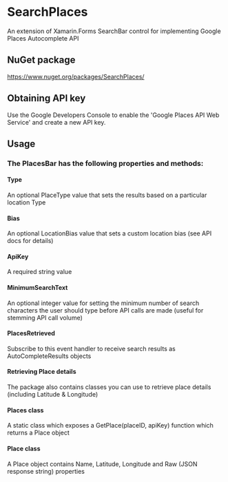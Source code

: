# SearchPlaces
An extension of Xamarin.Forms SearchBar control for implementing Google Places Autocomplete API

## NuGet package
https://www.nuget.org/packages/SearchPlaces/

## Obtaining API key
Use the Google Developers Console to enable the 'Google Places API Web Service' and create a new API key.

## Usage

### The PlacesBar has the following properties and methods:

#### Type
An optional PlaceType value that sets the results based on a particular location Type

#### Bias
An optional LocationBias value that sets a custom location bias (see API docs for details)

#### ApiKey
A required string value

#### MinimumSearchText
An optional integer value for setting the minimum number of search characters the user should type before API calls are made (useful for stemming API call volume)

#### PlacesRetrieved
Subscribe to this event handler to receive search results as AutoCompleteResults objects

#### Retrieving Place details
The package also contains classes you can use to retrieve place details (including Latitude & Longitude)

#### Places class
A static class which exposes a GetPlace(placeID, apiKey) function which returns a Place object

#### Place class
A Place object contains Name, Latitude, Longitude and Raw (JSON response string) properties
